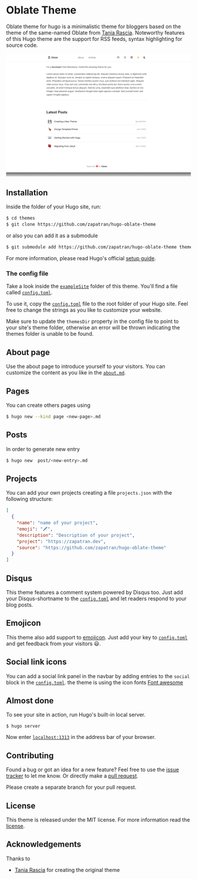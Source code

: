 # Oblate Theme

Oblate theme for hugo is a minimalistic theme for bloggers based on the theme of the same-named Oblate from [Tania Rascia](//github.com/taniarascia). Noteworthy features of this Hugo theme are the support for RSS feeds, syntax highlighting for source code.

![Screenshot](/images/screenshot.png)

## Installation

Inside the folder of your Hugo site, run:

```bash
$ cd themes
$ git clone https://github.com/zapatran/hugo-oblate-theme
```

or also you can add it as a submodule

```bash
$ git submodule add https://github.com/zapatran/hugo-oblate-theme themes/hugo-oblate-theme
```

For more information, please read Hugo's official [setup guide](//gohugo.io/overview/installing/).

### The config file

Take a look inside the [`exampleSite`](//github.com/zapatran/hugo-oblate-theme/tree/master/exampleSite) folder of this theme. You'll find a file called [`config.toml`](//github.com/zapatran/hugo-oblate-theme/blob/dev/exampleSite/config.toml).

To use it, copy the [`config.toml`](//github.com/zapatran/hugo-oblate-theme/blob/dev/exampleSite/config.toml) file to the root folder of your Hugo site. Feel free to change the strings as you like to customize your website.

Make sure to update the `themesDir` property in the config file to point to your site's theme folder, otherwise an error will be thrown indicating the themes folder is unable to be found.

## About page

Use the about page to introduce yourself to your visitors. You can customize the content as you like in the [`about.md`](https://github.com/zapatran/hugo-oblate-theme/tree/master/exampleSite/content).

## Pages

You can create others pages using

```bash
$ hugo new --kind page <new-page>.md
```

## Posts

In order to generate new entry

```bash
$ hugo new  post/<new-entry>.md
```

## Projects

You can add your own projects creating a file `projects.json` with the following structure:

```json
[
  {
    "name": "name of your project",
    "emoji": "🖍",
    "description": "Description of your project",
    "project": "https://zapatran.dev",
    "source": "https://github.com/zapatran/hugo-oblate-theme"
  }
]
```

## Disqus

This theme features a comment system powered by Disqus too. Just add your Disqus-shortname to the [`config.toml`](//github.com/zapatran/hugo-oblate-theme/blob/dev/exampleSite/config.toml) and let readers respond to your blog posts.

## Emojicon

This theme also add support to [emojicon](https://emojicom.io). Just add your key to [`config.toml`](//github.com/zapatran/hugo-oblate-theme/blob/dev/exampleSite/config.toml) and get feedback from your visitors 😃.

## Social link icons

You can add a social link panel in the navbar by adding entries to the `social` block in the [`config.toml`](//github.com/zapatran/hugo-oblate-theme/blob/dev/exampleSite/config.toml). the theme is using the icon fonts [Font awesome](https://fortawesome.github.io/Font-Awesome/)

## Almost done

To see your site in action, run Hugo's built-in local server.

    $ hugo server

Now enter [`localhost:1313`](http://localhost:1313) in the address bar of your browser.

## Contributing

Found a bug or got an idea for a new feature? Feel free to use the [issue tracker](https://github.com/zapatran/hugo-oblate-theme/issues) to let me know. Or directly make a [pull request](https://github.com/zapatran/hugo-oblate-theme/pulls).

Please create a separate branch for your pull request.

## License

This theme is released under the MIT license. For more information read the [license](https://github.com/zapatran/hugo-oblate-theme/blob/master/LICENSE).

## Acknowledgements

Thanks to

- [Tania Rascia](//github.com/taniarascia) for creating the original theme
